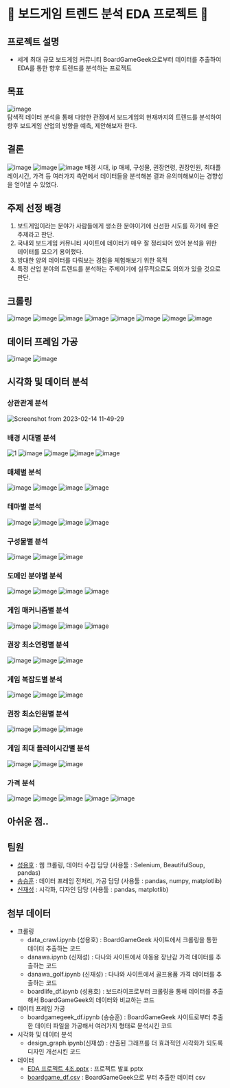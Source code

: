 # 🎲 보드게임 트렌드 분석 EDA 프로젝트 🎲
## 프로젝트 설명
  - 세계 최대 규모 보드게임 커뮤니티 BoardGameGeek으로부터 데이터를 추출하여 EDA를 통한 향후 트렌드를 분석하는 프로젝트

## 목표
![image](https://user-images.githubusercontent.com/69943723/218906164-746f8bbb-169d-497a-a320-1e83f9fd1697.png)
</br>탐색적 데이터 분석을 통해 다양한 관점에서 보드게임의 현재까지의 트렌드를 분석하여 향후 보드게임 산업의 방향을 예측, 제안해보자 한다.

## 결론
![image](https://user-images.githubusercontent.com/69943723/218908375-8ff06a7d-17d9-4633-b3f4-03c23e8a7a10.png)
![image](https://user-images.githubusercontent.com/69943723/218908392-a6804c99-8ab5-4dc6-bd77-a37c3855cc5c.png)
![image](https://user-images.githubusercontent.com/69943723/218908430-f37d0c34-be45-4ada-91d8-2b9070a9ff19.png)
배경 시대, ip 매체, 구성물, 권장연령, 권장인원, 최대플레이시간, 가격 등 여러가지 측면에서 데이터들을 분석해본 결과 유의미해보이는 경향성을 얻어낼 수 있었다.

## 주제 선정 배경
  1. 보드게임이라는 분야가 사람들에게 생소한 분야이기에 신선한 시도를 하기에 좋은 주제라고 판단.
  2. 국내외 보드게임 커뮤니티 사이트에 데이터가 매우 잘 정리되어 있어 분석을 위한 데이터를 모으기 용이했다.
  3. 방대한 양의 데이터를 다뤄보는 경험을 체험해보기 위한 목적
  4. 특정 산업 분야의 트렌드를 분석하는 주제이기에 실무적으로도 의의가 있을 것으로 판단.

## 크롤링
![image](https://user-images.githubusercontent.com/69943723/218630454-c1df86fb-af02-4703-9e4c-1525b915fa16.png)
![image](https://user-images.githubusercontent.com/69943723/218630391-dd95b69f-80a7-4693-8ad2-e7ef474d7586.png)
![image](https://user-images.githubusercontent.com/69943723/218630720-f15006d5-e798-491a-a9cc-941e6219dd6b.png)
![image](https://user-images.githubusercontent.com/69943723/218630734-6544e07b-12b0-417f-86ed-febea9805c44.png)
![image](https://user-images.githubusercontent.com/69943723/218630747-bb91bd93-2b2b-4384-9a5a-146d1183c09d.png)
![image](https://user-images.githubusercontent.com/69943723/218630756-b48fb2d4-4a8e-464e-a05f-4379fc305918.png)
![image](https://user-images.githubusercontent.com/69943723/218630769-36fcac7a-3709-458c-bb02-530071451832.png)
![image](https://user-images.githubusercontent.com/69943723/218630787-445c1a1b-6a8b-4c98-b8c3-62886582f3a8.png)

## 데이터 프레임 가공
![image](https://user-images.githubusercontent.com/69943723/218619754-172d5527-52eb-43c3-b17f-f9b1a9f1c7b0.png)
![image](https://user-images.githubusercontent.com/69943723/218629585-a0209995-07d3-4303-b9b5-672dfc7d32fa.png)

## 시각화 및 데이터 분석
### 상관관계 분석
![Screenshot from 2023-02-14 11-49-29](https://user-images.githubusercontent.com/69943723/218626290-80e5afd1-f445-4fa0-a83a-2c2b8e64859e.png)
### 배경 시대별 분석
![1](https://user-images.githubusercontent.com/69943723/218626628-71144b2a-4013-4728-a7f5-4945147daf4b.png)
![image](https://user-images.githubusercontent.com/69943723/218626750-1ae9fca3-45b8-4a5f-885c-4c0f17f91298.png)
![image](https://user-images.githubusercontent.com/69943723/218628931-37270f6f-b05e-4a8e-b43d-695d157a4f2e.png)
![image](https://user-images.githubusercontent.com/69943723/218626844-4c7d27dd-dfbb-4fcc-999e-867d1f368cb1.png)
![image](https://user-images.githubusercontent.com/69943723/218626991-1312accf-e25c-42ed-b2ca-9ae20aee19fe.png)
### 매체별 분석
![image](https://user-images.githubusercontent.com/69943723/218628769-10d2c79c-9a6f-4ec6-a0b5-f15557fff1a6.png)
![image](https://user-images.githubusercontent.com/69943723/218629284-30cf3cb5-7096-40b9-8898-93b69942adf9.png)
![image](https://user-images.githubusercontent.com/69943723/218628808-0f05dd02-523a-4ca4-a3c0-cedffd4fd207.png)
![image](https://user-images.githubusercontent.com/69943723/218628827-26f4ffa7-ee30-4300-836f-0357e015f84a.png)
### 테마별 분석
![image](https://user-images.githubusercontent.com/69943723/218629317-4484a5c5-da9b-4f89-aeba-d0e7a3398810.png)
![image](https://user-images.githubusercontent.com/69943723/218629347-1cd7df13-8c7e-4c39-a0a4-c79421246528.png)
![image](https://user-images.githubusercontent.com/69943723/218629369-6e2640a6-b2ca-474a-9f83-fb5a796d5802.png)
![image](https://user-images.githubusercontent.com/69943723/218629387-8259eccc-3007-4b8d-bb2e-377c64c60530.png)
### 구성물별 분석
![image](https://user-images.githubusercontent.com/69943723/218629446-607debec-38e2-49e0-800b-c5d4da2b9825.png)
![image](https://user-images.githubusercontent.com/69943723/218629467-ca93405d-0c3e-4257-8843-f59c5c398bb6.png)
![image](https://user-images.githubusercontent.com/69943723/218629476-4a6ad435-432d-4efe-935f-def6256094aa.png)
### 도메인 분야별 분석
![image](https://user-images.githubusercontent.com/69943723/218629491-92c5903b-53f0-4a92-adc1-cc6ed4697809.png)
![image](https://user-images.githubusercontent.com/69943723/218629522-b52244c0-894d-42d9-8208-e8a2e3f8d7ff.png)
![image](https://user-images.githubusercontent.com/69943723/218629550-bb1923d1-4a8a-4d66-b1b2-b23315a75af7.png)
![image](https://user-images.githubusercontent.com/69943723/218629562-7423ef49-dc6c-490d-9b14-60a5bea11659.png)
### 게임 매커니즘별 분석
![image](https://user-images.githubusercontent.com/69943723/218629611-a2f72028-dece-4f8d-81f9-4617bf82a868.png)
![image](https://user-images.githubusercontent.com/69943723/218629627-9a8cf636-4364-43e7-be6a-c05117d2299e.png)
![image](https://user-images.githubusercontent.com/69943723/218629747-ffc3ec41-30f2-427e-a1ba-6c34b6ce9941.png)
![image](https://user-images.githubusercontent.com/69943723/218629757-cc00a465-2581-44aa-b1da-79c0af9d7ed3.png)
### 권장 최소연령별 분석
![image](https://user-images.githubusercontent.com/69943723/218629781-14695603-c274-4bf1-b5eb-a2251daaca3e.png)
![image](https://user-images.githubusercontent.com/69943723/218629795-b59af133-bce5-4dcd-99aa-0ce680cb4176.png)
![image](https://user-images.githubusercontent.com/69943723/218629805-346064ec-9075-4cd4-b771-0e0c0cdb7a89.png)
### 게임 복잡도별 분석
![image](https://user-images.githubusercontent.com/69943723/218629820-20d0e0bf-1b58-4538-8309-4cabed169801.png)
![image](https://user-images.githubusercontent.com/69943723/218629839-c16fc9fe-e4bd-4b39-8b60-c0c043280b96.png)
![image](https://user-images.githubusercontent.com/69943723/218629853-2878b17b-3133-406d-8aa7-bc4745da73f0.png)
### 권장 최소인원별 분석
![image](https://user-images.githubusercontent.com/69943723/218629868-d3cebbbc-afc3-44f8-bb41-6326dde8f00f.png)
![image](https://user-images.githubusercontent.com/69943723/218629881-00fed89e-33b7-4b59-92c7-5c1dc54a42f5.png)
![image](https://user-images.githubusercontent.com/69943723/218629894-b3955433-6107-4afd-83cf-d21a2ca57bef.png)
### 게임 최대 플레이시간별 분석
![image](https://user-images.githubusercontent.com/69943723/218629911-3880a342-4857-4351-a9f4-23928a9967b1.png)
![image](https://user-images.githubusercontent.com/69943723/218629923-034bc2e7-9f0d-4a7a-a216-9686978880c8.png)
![image](https://user-images.githubusercontent.com/69943723/218629941-db3c6834-f641-4bb0-a44e-585215184d98.png)
### 가격 분석
![image](https://user-images.githubusercontent.com/69943723/218629965-b9e9fff5-3406-4942-9f49-b2b36a8aa6a3.png)
![image](https://user-images.githubusercontent.com/69943723/218629972-a69edafe-52af-4421-a363-29b66595f98a.png)
![image](https://user-images.githubusercontent.com/69943723/218629980-5a08a440-dc49-4838-9715-f4c6fc3a25c6.png)
![image](https://user-images.githubusercontent.com/69943723/218629989-d780029e-f034-44fc-b05a-0e02f51947be.png)
![image](https://user-images.githubusercontent.com/69943723/218629997-b4aed981-81b6-49ea-aa56-29822796a990.png)

## 아쉬운 점..
## 팀원
  - [성용호](https://github.com/yongho0166) : 웹 크롤링, 데이터 수집 담당 (사용툴 : Selenium, BeautifulSoup, pandas)
  - [송승훈](https://github.com/Song-Seng-Hun) : 데이터 프레임 전처리, 가공 담당 (사용툴 : pandas, numpy, matplotlib)
  - [신재성](https://github.com/JaeseongShin) : 시각화, 디자인 담당 (사용툴 : pandas, matplotlib)
## 첨부 데이터
- 크롤링
  - data_crawl.ipynb (성용호) : BoardGameGeek 사이트에서 크롤링을 통한 데이터 추출하는 코드
  - danawa.ipynb (신재성) : 다나와 사이트에서 아동용 장난감 가격 데이터를 추출하는 코드
  - danawa_golf.ipynb (신재성) : 다나와 사이트에서 골프용품 가격 데이터를 추출하는 코드
  - boardlife_df.ipynb (성용호) : 보드라이프로부터 크롤링을 통해 데이터를 추출해서 BoardGameGeek의 데이터와 비교하는 코드
- 데이터 프레임 가공
  - boardgamegeek_df.ipynb (송승훈) :  BoardGameGeek 사이트로부터 추출한 데이터 파일을 가공해서 여러가지 형태로 분석시킨 코드
- 시각화 및 데이터 분석
  - design_graph.ipynb(신재성) : 산출된 그래프를 더 효과적인 시각화가 되도록 디자인 개선시킨 코드
- 데이터
  - [EDA 프로젝트 4조.pptx](https://docs.google.com/presentation/d/1Jpa3Q-Jw3U8QfQBKJXx9b5tj16xVT1cg/edit?usp=sharing&ouid=104392179046615871789&rtpof=true&sd=true) : 프로젝트 발표 pptx
  - [boardgame_df.csv](https://docs.google.com/spreadsheets/d/1of4LKgRJSekfG7D7MoW_KL99-QCkCMQ1V7dfKt4_dZI/edit?usp=sharing) : BoardGameGeek으로 부터 추출한 데이터 csv
